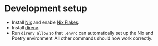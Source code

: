 # Development setup

- Install [Nix][] and enable [Nix Flakes][].
- Install [direnv][].
- Run `direnv allow` so that `.envrc` can automatically set up the Nix and
  Poetry environment. All other commands should now work correctly.

[direnv]: https://direnv.net/
[nix]: https://nixos.org/download.html
[nix flakes]: https://nixos.wiki/wiki/Flakes
